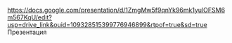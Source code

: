 https://docs.google.com/presentation/d/1ZmgMw5f9qnYk96mk1yulOFSM6m567KqU/edit?usp=drive_link&ouid=109328515399776946899&rtpof=true&sd=true Презентация
